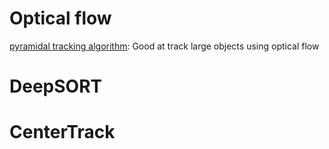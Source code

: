 # Optical flow
[pyramidal tracking algorithm](http://robots.stanford.edu/cs223b04/algo_tracking.pdf): Good at track large objects using optical flow

# DeepSORT
# CenterTrack

